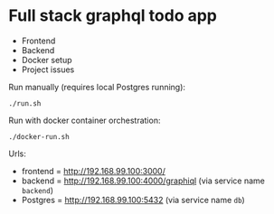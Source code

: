 # Full stack graphql todo app

- Frontend
- Backend
- Docker setup
- Project issues

Run manually (requires local Postgres running):

    ./run.sh

Run with docker container orchestration:

    ./docker-run.sh

Urls:

- frontend = http://192.168.99.100:3000/
- backend = http://192.168.99.100:4000/graphiql (via service name `backend`)
- Postgres = http://192.168.99.100:5432 (via service name `db`)

